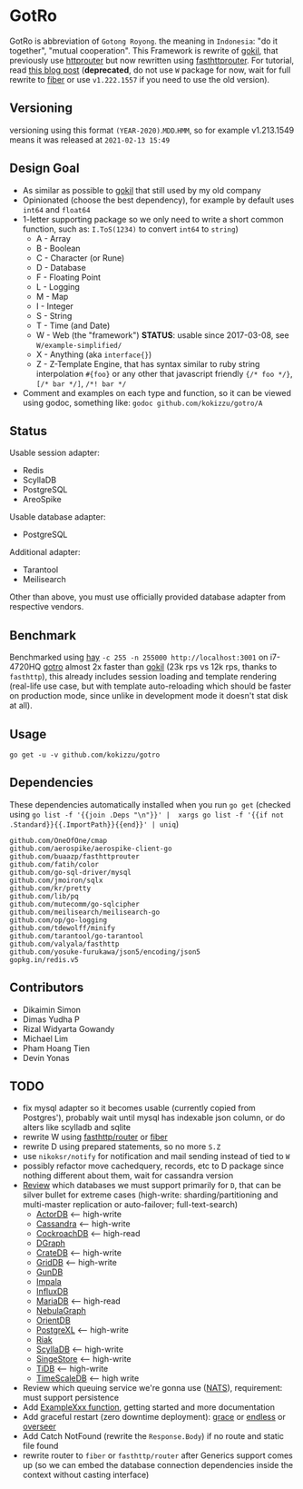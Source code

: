 # GotRo

GotRo is abbreviation of `Gotong Royong`. the meaning in `Indonesia`: "do it together", "mutual cooperation". 
This Framework is rewrite of [gokil](//gitlab.com/kokizzu/gokil), that previously use [httprouter](//github.com/julienschmidt/httprouter) but now rewritten using [fasthttprouter](//github.com/buaazp/fasthttprouter). For tutorial, read [this blog post](//kokizzu.blogspot.com/2017/05/gotro-framework-tutorial-go-redis-and.html) (**deprecated**, do not use `W` package for now, wait for full rewrite to [fiber](//gofiber.io) or use `v1.222.1557` if you need to use the old version).

## Versioning

versioning using this format `(YEAR-2020)`.`MDD`.`HMM`,
so for example v1.213.1549 means it was released at `2021-02-13 15:49`

## Design Goal
- As similar as possible to [gokil](//gitlab.com/kokizzu/gokil) that still used by my old company
- Opinionated (choose the best dependency), for example by default uses `int64` and `float64`
- 1-letter supporting package so we only need to write a short common function, such as: `I.ToS(1234)` to convert `int64` to `string`)
  - A - Array
  - B - Boolean
  - C - Character (or Rune)
  - D - Database
  - F - Floating Point
  - L - Logging
  - M - Map
  - I - Integer
  - S - String
  - T - Time (and Date)
  - W - Web (the "framework") **STATUS**: usable since 2017-03-08, see `W/example-simplified/`
  - X - Anything (aka `interface{}`)
  - Z - Z-Template Engine, that has syntax similar to ruby string interpolation `#{foo}` or any other that javascript friendly `{/* foo */}`, `[/* bar */]`, `/*! bar */`
- Comment and examples on each type and function, so it can be viewed using godoc, something like: `godoc github.com/kokizzu/gotro/A`

## Status

Usable session adapter:
  - Redis
  - ScyllaDB
  - PostgreSQL
  - AreoSpike
  
Usable database adapter:
  - PostgreSQL

Additional adapter:
  - Tarantool
  - Meilisearch
  
Other than above, you must use officially provided database adapter from respective vendors.

## Benchmark

Benchmarked using [hay](//github.com/rakyll/hey) `-c 255 -n 255000 http://localhost:3001` on i7-4720HQ [gotro](//github.com/kokizzu/gotro) almost 2x faster than [gokil](//gitlab.com/kokizzu/gokil) (23k rps vs 12k rps, thanks to `fasthttp`),
this already includes session loading and template rendering (real-life use case, but with template auto-reloading which should be faster on production mode, since unlike in development mode it doesn't stat disk at all).

## Usage

`go get -u -v github.com/kokizzu/gotro`

## Dependencies

These dependencies automatically installed when you run `go get` (checked using `go list -f '{{join .Deps "\n"}}' |  xargs go list -f '{{if not .Standard}}{{.ImportPath}}{{end}}' | uniq`)

```
github.com/OneOfOne/cmap 
github.com/aerospike/aerospike-client-go 
github.com/buaazp/fasthttprouter 
github.com/fatih/color 
github.com/go-sql-driver/mysql 
github.com/jmoiron/sqlx  
github.com/kr/pretty 
github.com/lib/pq 
github.com/mutecomm/go-sqlcipher
github.com/meilisearch/meilisearch-go 
github.com/op/go-logging 
github.com/tdewolff/minify 
github.com/tarantool/go-tarantool
github.com/valyala/fasthttp 
github.com/yosuke-furukawa/json5/encoding/json5 
gopkg.in/redis.v5 
```

## Contributors

- Dikaimin Simon
- Dimas Yudha P
- Rizal Widyarta Gowandy
- Michael Lim
- Pham Hoang Tien
- Devin Yonas

## TODO

- fix mysql adapter so it becomes usable (currently copied from Postgres'), probably wait until mysql has indexable json column, or do alters like scylladb and sqlite
- rewrite W using [fasthttp/router](https://github.com/fasthttp/router) or [fiber](https://gofiber.io/)
- rewrite D using prepared statements, so no more `S.Z`
- use `nikoksr/notify` for notification and mail sending instead of tied to `W`
- possibly refactor move cachedquery, records, etc to D package since nothing different about them, wait for cassandra version
- [Review](//goo.gl/tBkfse) which databases we must support primarily for `D`, that can be silver bullet for extreme cases (high-write: sharding/partitioning and multi-master replication or auto-failover; full-text-search) 
  - [ActorDB](//www.actordb.com) <-- high-write
  - [Cassandra](//cassandra.apache.org) <-- high-write
  - [CockroachDB](//www.cockroachlabs.com) <-- high-read
  - [DGraph](//dgraph.io/)   
  - [CrateDB](//www.crate.io) <-- high-write
  - [GridDB](//griddb.net/en) <-- high-write
  - [GunDB](//gundb.github.io)
  - [Impala](//impala.apache.org)
  - [InfluxDB](//docs.influxdata.com/influxdb)
  - [MariaDB](//mariadb.org) <-- high-read
  - [NebulaGraph](//nebula-graph.io)
  - [OrientDB](//orientdb.com)
  - [PostgreXL](//www.postgres-xl.org) <-- high-write
  - [Riak](//docs.basho.com/riak)
  - [ScyllaDB](//www.scylladb.com) <-- high-write
  - [SingeStore](//www.singlestore.com) <-- high-write
  - [TiDB](//github.com/pingcap/tidb) <-- high-write
  - [TimeScaleDB](//www.timescale.com/) <-- high write
- Review which queuing service we're gonna use ([NATS](//nats.io)), requirement: must support persistence
- Add [ExampleXxx function](//blog.golang.org/examples), getting started and more documentation 
- Add graceful restart (zero downtime deployment): [grace](//github.com/facebookgo/grace) or [endless](//github.com/fvbock/endless) or [overseer](https://github.com/jpillora/overseer)
- Add Catch NotFound (rewrite the `Response.Body`) if no route and static file found
- rewrite router to `fiber` or `fasthttp/router` after Generics support comes up (so we can embed the database connection dependencies inside the context without casting interface)
